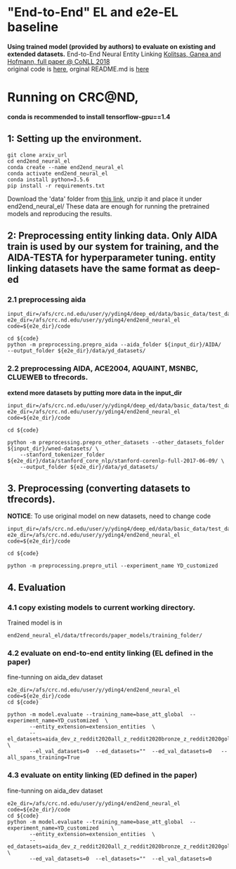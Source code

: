 # "End-to-End" EL and e2e-EL baseline
**Using trained model (provided by authors) to evaluate on existing and extended datasets.**
End-to-End Neural Entity Linking [Kolitsas, Ganea and Hofmann, full paper @ CoNLL 2018](https://arxiv.org/abs/1804.10637)<br/>
original code is [here](https://github.com/dalab/end2end_neural_el), orginal README.md is [here](./original_README.md)

# Running on CRC@ND, 
**conda is recommended to install tensorflow-gpu==1.4** 

## 1: Setting up the environment.
```
git clone arxiv_url
cd end2end_neural_el
conda create --name end2end_neural_el
conda activate end2end_neural_el
conda install python=3.5.6
pip install -r requirements.txt
```

Download the 'data' folder from [this link](https://drive.google.com/file/d/1OSKvIiXHVVaWUhQ1-fpvePTBQfgMT6Ps/view?usp=sharing), unzip it and place it under end2end_neural_el/ 
These data are enough for running the pretrained models and reproducing the results. 


## 2: Preprocessing entity linking data. Only AIDA train is used by our system for training, and the AIDA-TESTA for hyperparameter tuning. **entity linking datasets have the same format as deep-ed**

### 2.1 preprocessing aida
```
input_dir=/afs/crc.nd.edu/user/y/yding4/deep_ed/data/basic_data/test_datasets
e2e_dir=/afs/crc.nd.edu/user/y/yding4/end2end_neural_el
code=${e2e_dir}/code

cd ${code}
python -m preprocessing.prepro_aida --aida_folder ${input_dir}/AIDA/  --output_folder ${e2e_dir}/data/yd_datasets/
```

### 2.2 preprocessing AIDA, ACE2004, AQUAINT, MSNBC, CLUEWEB to tfrecords. <br/>
**extend more datasets by putting more data in the input_dir**
```
input_dir=/afs/crc.nd.edu/user/y/yding4/deep_ed/data/basic_data/test_datasets
e2e_dir=/afs/crc.nd.edu/user/y/yding4/end2end_neural_el
code=${e2e_dir}/code

cd ${code}

python -m preprocessing.prepro_other_datasets --other_datasets_folder ${input_dir}/wned-datasets/ \
    --stanford_tokenizer_folder ${e2e_dir}/data/stanford_core_nlp/stanford-corenlp-full-2017-06-09/ \
    --output_folder ${e2e_dir}/data/yd_datasets/
```

## 3. Preprocessing (converting datasets to tfrecords).
**NOTICE**:
To use original model on new datasets, need to change code 
```
input_dir=/afs/crc.nd.edu/user/y/yding4/deep_ed/data/basic_data/test_datasets
e2e_dir=/afs/crc.nd.edu/user/y/yding4/end2end_neural_el
code=${e2e_dir}/code

cd ${code}

python -m preprocessing.prepro_util --experiment_name YD_customized
```

## 4. Evaluation

### 4.1 copy existing models to current working directory.
Trained model is in 
```
end2end_neural_el/data/tfrecords/paper_models/training_folder/
```

### 4.2 evaluate on end-to-end entity linking (EL defined in the paper)
fine-tunning on aida_dev dataset 
```
e2e_dir=/afs/crc.nd.edu/user/y/yding4/end2end_neural_el
code=${e2e_dir}/code
cd ${code}

python -m model.evaluate --training_name=base_att_global  --experiment_name=YD_customized  \
       --entity_extension=extension_entities  \
       --el_datasets=aida_dev_z_reddit2020all_z_reddit2020bronze_z_reddit2020gold_z_reddit2020silver   \
       --el_val_datasets=0  --ed_datasets=""  --ed_val_datasets=0   --all_spans_training=True
```

### 4.3 evaluate on entity linking (ED defined in the paper)
fine-tunning on aida_dev dataset 

```
e2e_dir=/afs/crc.nd.edu/user/y/yding4/end2end_neural_el
code=${e2e_dir}/code
cd ${code}
python -m model.evaluate --training_name=base_att_global  --experiment_name=YD_customized    \
       --entity_extension=extension_entities  \
       --ed_datasets=aida_dev_z_reddit2020all_z_reddit2020bronze_z_reddit2020gold_z_reddit2020silver    \
       --ed_val_datasets=0  --el_datasets=""  --el_val_datasets=0
```

